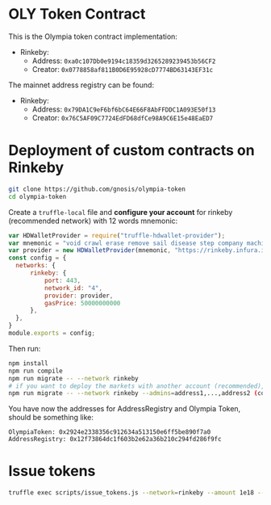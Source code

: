 # OLY Token Contract

This is the Olympia token contract implementation:
  - Rinkeby:
    - Address: `0xa0c107Db0e9194c18359d3265289239453b56CF2`
    - Creator: `0x0778858af811B0D6E95928cD7774BD63143EF31c`

The mainnet address registry can be found:
  - Rinkeby:
    - Address: `0x79DA1C9eF6bf6bC64E66F8AbFFDDC1A093E50f13`
    - Creator: `0x76C5AF09C7724EdFD68dfCe98A9C6E15e48EaED7`

# Deployment of custom contracts on Rinkeby

```sh
git clone https://github.com/gnosis/olympia-token
cd olympia-token
```

Create a `truffle-local` file and **configure your account** for rinkeby (recommended network) with
12 words mnemonic:

```js
var HDWalletProvider = require("truffle-hdwallet-provider");
var mnemonic = "void crawl erase remove sail disease step company machine crime indoor square"; // 12 word mnemonic
var provider = new HDWalletProvider(mnemonic, "https://rinkeby.infura.io:443");
const config = {
  networks: {
      rinkeby: {
          port: 443,
          network_id: "4",
          provider: provider,
          gasPrice: 50000000000
      },
  },
}
module.exports = config;
```

Then run:

```sh
npm install
npm run compile
npm run migrate -- --network rinkeby
# if you want to deploy the markets with another account (recommended), you will need to add those accounts as admins
npm run migrate -- --network rinkeby --admins=address1,...,address2 (comma separated)
```

You have now the addresses for AddressRegistry and Olympia Token, should be something like:

```
OlympiaToken: 0x2924e2338356c912634a513150e6ff5be890f7a0
AddressRegistry: 0x12f73864dc1f603b2e62a36b210c294fd286f9fc
```

# Issue tokens
```sh
truffle exec scripts/issue_tokens.js --network=rinkeby --amount 1e18 --to <comma separated addresses>
```

